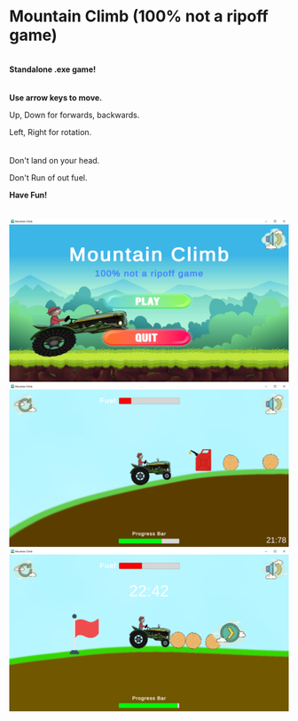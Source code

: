 # Mountain Climb (100% not a ripoff game)
\
**Standalone .exe game!**
\
\
\
**Use arrow keys to move.**


Up, Down for forwards, backwards.


Left, Right for rotation.
\
\
\
Don't land on your head.

Don't Run of out fuel.

**Have Fun!**
\
\
\
![alt text](https://github.com/mikemaid/Mountain-Climb/blob/main/Pictures/MainMenu.png?raw=true)
\
![alt text](https://github.com/mikemaid/Mountain-Climb/blob/main/Pictures/Gameplay.png?raw=true)
\
![alt text](https://github.com/mikemaid/Mountain-Climb/blob/main/Pictures/Finish.png?raw=true)
